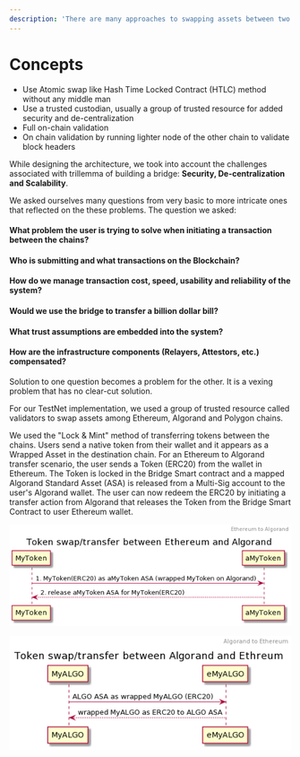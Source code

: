 ```yaml
---
description: 'There are many approaches to swapping assets between two disparate chains:'
---
```


# Concepts

* Use Atomic swap like Hash Time Locked Contract (HTLC) method without any middle man
* Use a trusted custodian, usually a group of trusted resource for added security and de-centralization
* Full on-chain validation
* On chain validation by running lighter node of the other chain to validate block headers

While designing the architecture, we took into account the challenges associated with trillemma of building a bridge: **Security, De-centralization and Scalability**.&#x20;

We asked ourselves many questions from very basic to more intricate ones that reflected on the these problems. The question we asked:

#### What problem the user is trying to solve when initiating a transaction between the chains?

#### Who is submitting and what transactions on the Blockchain?

#### How do we manage transaction cost, speed, usability and reliability of the system?

#### Would we use the bridge to transfer a billion dollar bill?

#### What trust assumptions are embedded into the system?

#### How are the infrastructure components (Relayers, Attestors, etc.) compensated?

Solution to one question becomes a problem for the other. It is a vexing problem that has no clear-cut solution.

For our TestNet implementation, we used a group of trusted resource called validators to swap assets among Ethereum, Algorand and Polygon chains.

We used the "Lock & Mint" method of transferring tokens between the chains. Users send a native token from their wallet and it appears as a Wrapped Asset in the destination chain.  For an Ethereum to Algorand transfer scenario, the user sends a Token (ERC20) from the wallet in Ethereum. The Token is locked in the Bridge Smart contract and a mapped Algorand Standard Asset (ASA) is released from a Multi-Sig account to the user's Algorand  wallet. The user can now redeem the ERC20 by initiating a transfer action from Algorand that releases the Token from the Bridge Smart Contract to user Ethereum wallet.&#x20;

![Ethereum to Algorand Transfer](../.gitbook/assets/bridge-usecase1.png)

![](../.gitbook/assets/bridge-usecase2.png)



